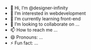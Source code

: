 - 👋 Hi, I’m @designer-infinity
- 👀 I’m interested in webdevelopment
- 🌱 I’m currently learning front-end
- 💞️ I’m looking to collaborate on ...
- 📫 How to reach me ...
- 😄 Pronouns: ...
- ⚡ Fun fact: ...

<!---
designer-infinity/designer-infinity is a ✨ special ✨ repository because its `README.md` (this file) appears on your GitHub profile.
You can click the Preview link to take a look at your changes.
--->


